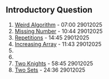 ## Introductory Question
1. [Weird Algorithm](https://cses.fi/problemset/task/1068) - 07:00 29012025
2. [Missing Number](https://cses.fi/problemset/task/1083) - 10:44 29012025
3. [Repetitions](https://cses.fi/problemset/task/1069) - 14:45 29012025
4. [Increasing Array](https://cses.fi/problemset/task/1094) - 11:43 29012025
5.
6.
7. [Two Knights](https://cses.fi/problemset/task/1072) - 58:45 29012025
8. [Two Sets](https://cses.fi/problemset/task/1092) - 24:36 29012025
